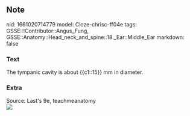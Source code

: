 ## Note
nid: 1661020714779
model: Cloze-chrisc-ff04e
tags: GSSE::!Contributor::Angus_Fung, GSSE::Anatomy::Head_neck_and_spine::18._Ear::Middle_Ear
markdown: false

### Text
The tympanic cavity is about {{c1::15}} mm in diameter.

### Extra
<div>
  Source: Last's 9e, teachmeanatomy
</div>
<div><img src= 
"The-Two-Parts-of-the-Middle-Ear-Tympanic-Cavity-and-Epitympanic-Recess.-Labelled-diagram.jpg"></div>
